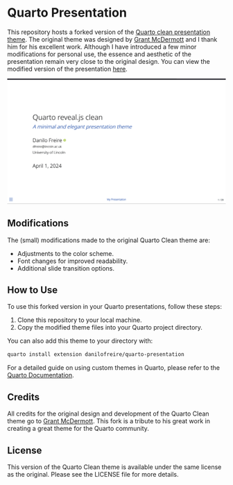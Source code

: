 # Quarto Presentation

This repository hosts a forked version of the [Quarto clean presentation theme](https://github.com/grantmcdermott/quarto-revealjs-clean). The original theme was designed by [Grant McDermott](https://grantmcdermott.com/) and I thank him for his excellent work. Although I have introduced a few minor modifications for personal use, the essence and aesthetic of the presentation remain very close to the original design. You can view the modified version of the presentation [here](https://danilofreire.github.io/quarto-presentation/quarto-presentation.html).

[![](screenshot.png "live demo")](https://danilofreire.github.io/quarto-presentation/quarto-presentation.html)

## Modifications

The (small) modifications made to the original Quarto Clean theme are:

- Adjustments to the color scheme.
- Font changes for improved readability.
- Additional slide transition options.

## How to Use

To use this forked version in your Quarto presentations, follow these steps:

1. Clone this repository to your local machine.
2. Copy the modified theme files into your Quarto project directory.

You can also add this theme to your directory with:

```bash
quarto install extension danilofreire/quarto-presentation
```

For a detailed guide on using custom themes in Quarto, please refer to the [Quarto Documentation](https://quarto.org/docs/presentations).

## Credits

All credits for the original design and development of the Quarto Clean theme go to [Grant McDermott](https://grantmcdermott.com/). This fork is a tribute to his great work in creating a great theme for the Quarto community.

## License

This version of the Quarto Clean theme is available under the same license as the original. Please see the LICENSE file for more details.
